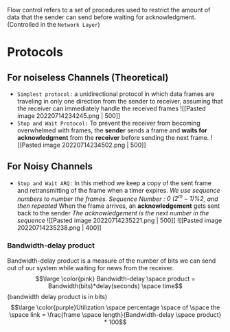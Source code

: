 Flow control refers to a set of procedures used to restrict the amount of data that the sender can send before waiting for acknowledgment. (Controlled in the `Network Layer`)

# Protocols
## For noiseless Channels (Theoretical)
- `Simplest protocol:` a unidirectional protocol in which data frames are traveling in only one direction from the sender to receiver, assuming that the receiver can immediately handle the received frames 
![[Pasted image 20220714234245.png | 500]]
- `Stop and Wait Protocol:` To prevent the receiver from becoming overwhelmed with frames, the **sender** sends a frame and **waits for acknowledgment** from the **receiver** before sending the next frame.
![[Pasted image 20220714234502.png | 500]]

## For Noisy Channels
- `Stop and Wait ARQ:` In this method we keep a copy of the sent frame and retransmitting of the frame when a timer expires.
_We use sequence numbers to number the frames.  Sequence Number : $0 ~(2^m -1)\%2$, and then repeated_
When the frame arrives, an **acknowledgement** gets sent back to the sender
_The acknowledgement is the next number in the sequence_
![[Pasted image 20220714235221.png | 500]]
![[Pasted image 20220714235238.png | 400]]

### Bandwidth-delay product
Bandwidth-delay product is a measure of the number of bits we can send out of our system while waiting for news from the receiver.
$$\large \color{pink} Bandwidth-delay \space product = Bandwidth(bits)*delay(seconds) \space time$$
(bandwidth delay product is in bits)
$$\large \color{purple}Utilization \space percentage \space of \space the \space link = \frac{frame \space length}{Bandwidth-delay \space product} * 100$$